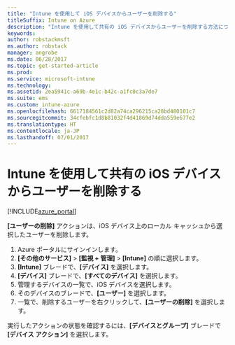 ```yaml
---
title: "Intune を使用して iOS デバイスからユーザーを削除する"
titleSuffix: Intune on Azure
description: "Intune を使用して共有の iOS デバイスからユーザーを削除する方法について説明します。"
keywords: 
author: robstackmsft
ms.author: robstack
manager: angrobe
ms.date: 06/28/2017
ms.topic: get-started-article
ms.prod: 
ms.service: microsoft-intune
ms.technology: 
ms.assetid: 2ea5941c-a69b-4e1c-b42c-a1fc0c3a7de7
ms.suite: ems
ms.custom: intune-azure
ms.openlocfilehash: 6617184561c2d82a74ca296215ca28bd480101c7
ms.sourcegitcommit: 34cfebfc1d8b81032f4d41869d74dda559e677e2
ms.translationtype: HT
ms.contentlocale: ja-JP
ms.lasthandoff: 07/01/2017
---
```

# <a name="remove-a-user-from-a-shared-ios-device-with-intune"></a>Intune を使用して共有の iOS デバイスからユーザーを削除する


[!INCLUDE[azure_portal](./includes/azure_portal.md)]

**[ユーザーの削除]** アクションは、iOS デバイス上のローカル キャッシュから選択したユーザーを削除します。 

1. Azure ポータルにサインインします。
2. **[その他のサービス]** > **[監視 + 管理]** > **[Intune]** の順に選択します。
3. **[Intune]** ブレードで、**[デバイス]** を選択します。
4. **[デバイス]** ブレードで、**[すべてのデバイス]** を選択します。
5. 管理するデバイスの一覧で、iOS デバイスを選択します。
6. そのデバイスのブレードで、**[ユーザー]** を選択します。
7. 一覧で、削除するユーザーを右クリックして、**[ユーザーの削除]** を選択します。

実行したアクションの状態を確認するには、**[デバイスとグループ]** ブレードで **[デバイス アクション]** を選択します。
